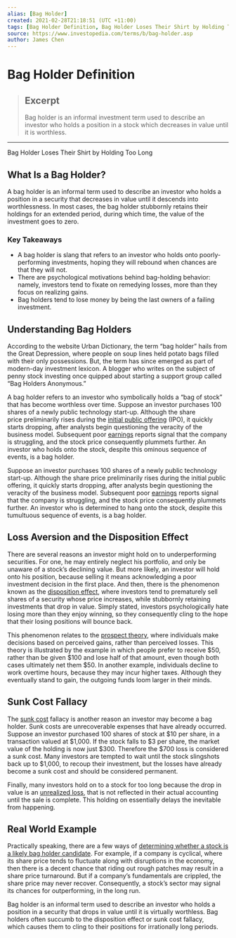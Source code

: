 ```yaml
---
alias: [Bag Holder]
created: 2021-02-28T21:18:51 (UTC +11:00)
tags: [Bag Holder Definition, Bag Holder Loses Their Shirt by Holding Too Long]
source: https://www.investopedia.com/terms/b/bag-holder.asp
author: James Chen
---
```


# Bag Holder Definition

> ## Excerpt
> Bag holder is an informal investment term used to describe an investor who holds a position in a stock which decreases in value until it is worthless.

---

Bag Holder Loses Their Shirt by Holding Too Long
## What Is a Bag Holder?

A bag holder is an informal term used to describe an investor who holds a position in a security that decreases in value until it descends into worthlessness. In most cases, the bag holder stubbornly retains their holdings for an extended period, during which time, the value of the investment goes to zero.

### Key Takeaways

-   A bag holder is slang that refers to an investor who holds onto poorly-performing investments, hoping they will rebound when chances are that they will not.
-   There are psychological motivations behind bag-holding behavior: namely, investors tend to fixate on remedying losses, more than they focus on realizing gains.
-   Bag holders tend to lose money by being the last owners of a failing investment.

## Understanding Bag Holders

According to the website Urban Dictionary, the term “bag holder” hails from the Great Depression, where people on soup lines held potato bags filled with their only possessions. But, the term has since emerged as part of modern-day investment lexicon. A blogger who writes on the subject of penny stock investing once quipped about starting a support group called “Bag Holders Anonymous.”

A bag holder refers to an investor who symbolically holds a “bag of stock” that has become worthless over time. Suppose an investor purchases 100 shares of a newly public technology start-up. Although the share price preliminarily rises during the [initial public offering](https://www.investopedia.com/terms/i/ipo.asp) (IPO), it quickly starts dropping, after analysts begin questioning the veracity of the business model. Subsequent poor [earnings](https://www.investopedia.com/terms/e/earnings.asp) reports signal that the company is struggling, and the stock price consequently plummets further. An investor who holds onto the stock, despite this ominous sequence of events, is a bag holder.

Suppose an investor purchases 100 shares of a newly public technology start-up. Although the share price preliminarily rises during the initial public offering, it quickly starts dropping, after analysts begin questioning the veracity of the business model. Subsequent poor [earnings](https://www.investopedia.com/terms/e/earnings.asp) reports signal that the company is struggling, and the stock price consequently plummets further. An investor who is determined to hang onto the stock, despite this tumultuous sequence of events, is a bag holder.

## Loss Aversion and the Disposition Effect

There are several reasons an investor might hold on to underperforming securities. For one, he may entirely neglect his portfolio, and only be unaware of a stock’s declining value. But more likely, an investor will hold onto his position, because selling it means acknowledging a poor investment decision in the first place. And then, there is the phenomenon known as the [disposition effect](https://www.investopedia.com/terms/d/disposition.asp), where investors tend to prematurely sell shares of a security whose price increases, while stubbornly retaining investments that drop in value. Simply stated, investors psychologically hate losing more than they enjoy winning, so they consequently cling to the hope that their losing positions will bounce back.

This phenomenon relates to the [prospect theory](https://www.investopedia.com/terms/p/prospecttheory.asp), where individuals make decisions based on perceived gains, rather than perceived losses. This theory is illustrated by the example in which people prefer to receive $50, rather than be given $100 and lose half of that amount, even though both cases ultimately net them $50. In another example, individuals decline to work overtime hours, because they may incur higher taxes. Although they eventually stand to gain, the outgoing funds loom larger in their minds.

## Sunk Cost Fallacy

The [sunk cost](https://www.investopedia.com/terms/s/sunkcost.asp) fallacy is another reason an investor may become a bag holder. Sunk costs are unrecoverable expenses that have already occurred. Suppose an investor purchased 100 shares of stock at $10 per share, in a transaction valued at $1,000. If the stock falls to $3 per share, the market value of the holding is now just $300. Therefore the $700 loss is considered a sunk cost. Many investors are tempted to wait until the stock slingshots back up to $1,000, to recoup their investment, but the losses have already become a sunk cost and should be considered permanent.

Finally, many investors hold on to a stock for too long because the drop in value is an [unrealized loss](https://www.investopedia.com/terms/u/unrealizedloss.asp), that is not reflected in their actual accounting until the sale is complete. This holding on essentially delays the inevitable from happening.

## Real World Example

Practically speaking, there are a few ways of [determining whether a stock is a likely bag holder candidate](https://www.nasdaq.com/article/how-not-to-be-a-bag-holder-cm807528). For example, if a company is cyclical, where its share price tends to fluctuate along with disruptions in the economy, then there is a decent chance that riding out rough patches may result in a share price turnaround. But if a company’s fundamentals are crippled, the share price may never recover. Consequently, a stock’s sector may signal its chances for outperforming, in the long run.

Bag holder is an informal term used to describe an investor who holds a position in a security that drops in value until it is virtually worthless. Bag holders often succumb to the disposition effect or sunk cost fallacy, which causes them to cling to their positions for irrationally long periods.
